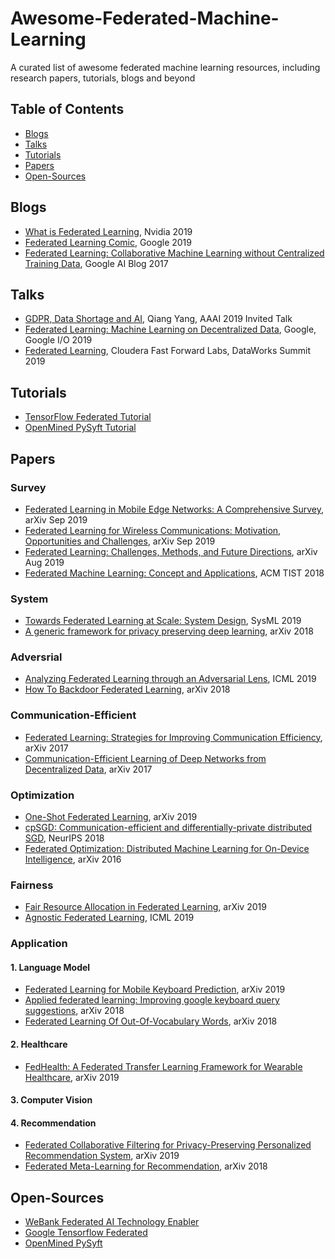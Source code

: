 # Awesome-Federated-Machine-Learning
A curated list of awesome federated machine learning resources, including research papers, tutorials, blogs and beyond

## Table of Contents

 - [Blogs](#blogs)
 - [Talks](#talks)
 - [Tutorials](#tutorials)
 - [Papers](#papers)
 - [Open-Sources](#open-sources)
 
## Blogs
 * [What is Federated Learning](https://blogs.nvidia.com/blog/2019/10/13/what-is-federated-learning/),   Nvidia 2019
 * [Federated Learning Comic](https://federated.withgoogle.com/),   Google 2019
 * [Federated Learning: Collaborative Machine Learning without Centralized Training Data](https://ai.googleblog.com/2017/04/federated-learning-collaborative.html),   Google AI Blog 2017
 
## Talks
 * [GDPR, Data Shortage and AI](https://vimeo.com/313941621),   Qiang Yang, AAAI 2019 Invited Talk
 * [Federated Learning: Machine Learning on Decentralized Data](https://www.youtube.com/watch?v=89BGjQYA0uE),   Google, Google I/O 2019
 * [Federated Learning](https://www.youtube.com/watch?v=xJkY3ehX_MI),   Cloudera Fast Forward Labs, DataWorks Summit 2019
 
## Tutorials
 * [TensorFlow Federated Tutorial](https://www.tensorflow.org/federated)
 * [OpenMined PySyft Tutorial](https://github.com/OpenMined/PySyft/tree/master/examples/tutorials)
 
## Papers

### **Survey**
 * [Federated Learning in Mobile Edge Networks: A Comprehensive Survey](https://arxiv.org/abs/1909.11875), arXiv Sep 2019
 * [Federated Learning for Wireless Communications: Motivation, Opportunities and Challenges](https://arxiv.org/abs/1908.06847), arXiv Sep 2019
 * [Federated Learning: Challenges, Methods, and Future Directions](https://arxiv.org/abs/1908.07873), arXiv Aug 2019 
 * [Federated Machine Learning: Concept and Applications](https://arxiv.org/abs/1902.04885), ACM TIST 2018
 

### **System**
 * [Towards Federated Learning at Scale: System Design](https://arxiv.org/abs/1902.01046), SysML 2019
 * [A generic framework for privacy preserving deep learning](https://arxiv.org/abs/1811.04017), arXiv 2018
 
### **Adversrial**
 * [Analyzing Federated Learning through an Adversarial Lens](https://arxiv.org/abs/1811.12470), ICML 2019
 * [How To Backdoor Federated Learning](https://arxiv.org/abs/1807.00459), arXiv 2018


### **Communication-Efficient**
 * [Federated Learning: Strategies for Improving Communication Efficiency](https://arxiv.org/abs/1610.05492), arXiv 2017
 * [Communication-Efficient Learning of Deep Networks from Decentralized Data](https://arxiv.org/abs/1602.05629), arXiv 2017

### **Optimization**
 * [One-Shot Federated Learning](https://arxiv.org/abs/1902.11175), arXiv 2019
 * [cpSGD: Communication-efficient and differentially-private distributed SGD](https://arxiv.org/abs/1805.10559), NeurIPS 2018
 * [Federated Optimization: Distributed Machine Learning for On-Device Intelligence](https://arxiv.org/abs/1610.02527), arXiv 2016
 
### **Fairness**
 * [Fair Resource Allocation in Federated Learning](https://arxiv.org/abs/1905.10497), arXiv 2019
 * [Agnostic Federated Learning](https://arxiv.org/abs/1902.00146), ICML 2019
 
### **Application**
#### 1. Language Model
 * [Federated Learning for Mobile Keyboard Prediction](https://arxiv.org/abs/1811.03604), arXiv 2019
 * [Applied federated learning: Improving google keyboard query suggestions](https://arxiv.org/abs/1812.02903), arXiv 2018
 * [Federated Learning Of Out-Of-Vocabulary Words](https://arxiv.org/abs/1903.10635), arXiv 2018

#### 2. Healthcare
 * [FedHealth: A Federated Transfer Learning Framework for Wearable Healthcare](https://arxiv.org/abs/1907.09173), arXiv 2019

#### 3. Computer Vision

#### 4. Recommendation
 * [Federated Collaborative Filtering for Privacy-Preserving Personalized Recommendation System](https://arxiv.org/abs/1901.09888), arXiv 2019
 * [Federated Meta-Learning for Recommendation](https://arxiv.org/abs/1802.07876), arXiv 2018
 


## Open-Sources
 * [WeBank Federated AI Technology Enabler](https://github.com/FederatedAI/FATE)
 * [Google Tensorflow Federated](https://github.com/tensorflow/federated)
 * [OpenMined PySyft](https://github.com/OpenMined/PySyft)
 
